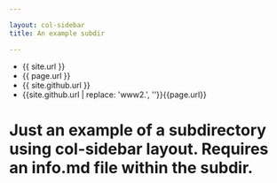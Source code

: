 ```yaml
---

layout: col-sidebar
title: An example subdir

---
```


* {{ site.url }}
* {{ page.url }}
* {{ site.github.url }}
* {{site.github.url | replace: 'www2.', ''}}{{page.url}}

# Just an example of a subdirectory using col-sidebar layout.  Requires an info.md file within the subdir.

